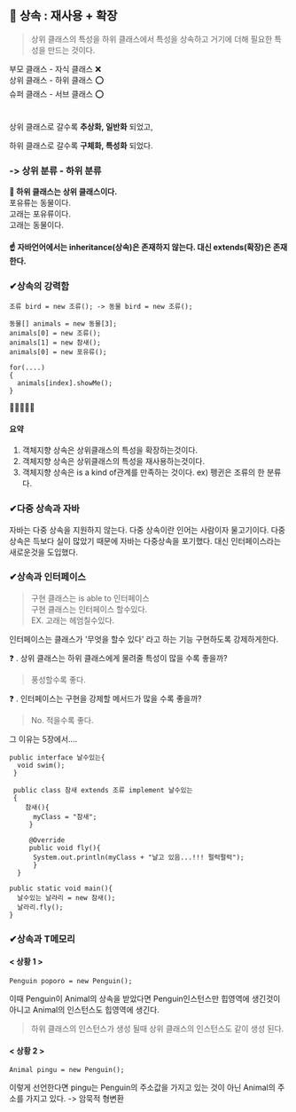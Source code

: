 ## 📙 상속 : 재사용 + 확장

> 상위 클래스의 특성을 하위 클래스에서 특성을 상속하고 거기에 더해 필요한 특성을 만드는 것이다.

부모 클래스 - 자식 클래스 ❌<br>
상위 클래스 - 하위 클래스 ⭕<br>
슈퍼 클래스 - 서브 클래스 ⭕<br>
<br><br>
상위 클래스로 갈수록 **추상화, 일반화** 되었고,

하위 클래스로 갈수록 **구체화, 특성화** 되었다.

### -> 상위 분류 - 하위 분류

**🖤 하위 클래스는 상위 클래스이다.**</br>
포유류는 동물이다.</br>
고래는 포유류이다.</br>
고래는 동물이다.</br>


#### ☝ 자바언어에서는 inheritance(상속)은 존재하지 않는다. 대신 extends(확장)은 존재한다.


### ✔상속의 강력함
```
조류 bird = new 조류(); -> 동물 bird = new 조류();
```

```
동물[] animals = new 동물[3];
animals[0] = new 조류();
animals[1] = new 참새();
animals[0] = new 포유류();

for(....)
{
  animals[index].showMe();
}
```
👏👏👏👏👏


#### 요약
1. 객체지향 상속은 상위클래스의 특성을 확장하는것이다.
2. 객체지향 상속은 상위클래스의 특성을 재사용하는것이다.
3. 객체지향 상속은 is a kind of관계를 만족하는 것이다. 
  ex) 펭귄은 조류의 한 분류다.

### ✔다중 상속과 자바

자바는 다중 상속을 지원하지 않는다.
다중 상속이란 인어는 사람이자 물고기이다.
다중상속은 득보다 실이 많았기 때문에 자바는 다중상속을 포기했다.
대신 인터페이스라는 새로운것을 도입했다.


### ✔상속과 인터페이스

>구현 클래스는 is able to 인터페이스<br>
구현 클래스는 인터페이스 할수있다.<br>
EX. 고래는 헤엄칠수있다. <br>

인터페이스는 클래스가 '무엇을 할수 있다' 라고 하는 기능 구현하도록 강제하게한다.

❓ . 상위 클래스는 하위 클래스에게 물려줄 특성이 많을 수록 좋을까?
>풍성할수록 좋다.<br>

❓ . 인터페이스는 구현을 강제할 메서드가 많을 수록 좋을까?<br>
>No. 적을수록 좋다.

그 이유는 5장에서....

```
public interface 날수있는{
  void swim();
 }
 
 public class 참새 extends 조류 implement 날수있는
 {
    참새(){
      myClass = "참새";
     }
     
     @Override
     public void fly(){
      System.out.println(myClass + "날고 있음...!!! 펄럭펄럭");
      }
  }

public static void main(){
  날수있는 날라리 = new 참새();
  날라리.fly();
}
```


### ✔상속과 T메모리

#### < 상황 1 >
```
Penguin poporo = new Penguin();
```
이때 Penguin이 Animal의 상속을 받았다면
Penguin인스턴스만 힙영역에 생긴것이 아니고 Animal의 인스턴스도 힙영역에 생긴다.
 > 하위 클래스의 인스턴스가 생성 될때 상위 클래스의 인스턴스도 같이 생성 된다.

#### < 상황 2 >
```
Animal pingu = new Penguin();

```
이렇게 선언한다면 pingu는 Penguin의 주소값을 가지고 있는 것이 아닌
Animal의 주소를 가지고 있다. -> 암묵적 형변환

